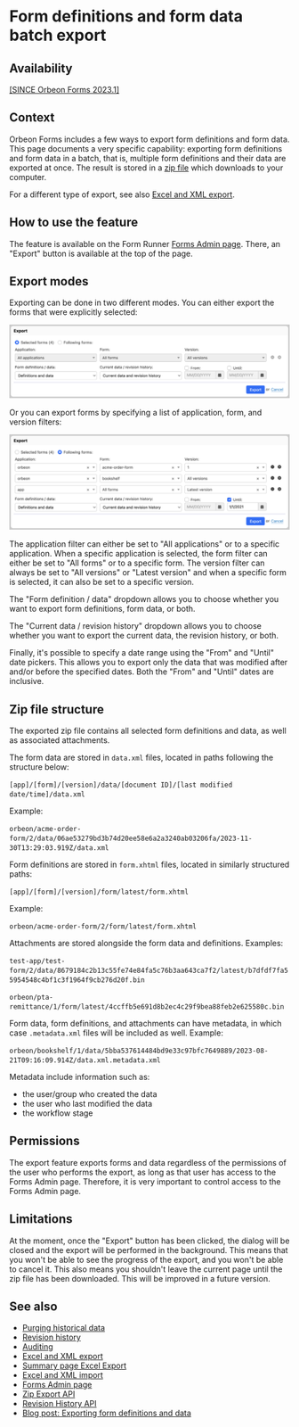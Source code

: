 # Form definitions and form data batch export

## Availability

[\[SINCE Orbeon Forms 2023.1\]](/release-notes/orbeon-forms-2023.1.md)

## Context

Orbeon Forms includes a few ways to export form definitions and form data. This page documents a very specific capability: exporting form definitions and form data in a batch, that is, multiple form definitions and their data are exported at once. The result is stored in a [zip file](https://en.wikipedia.org/wiki/ZIP_(file_format)) which downloads to your computer.

For a different type of export, see also [Excel and XML export](excel-xml-export.md).

## How to use the feature

The feature is available on the Form Runner [Forms Admin page](forms-admin-page.md). There, an "Export" button is available at the top of the page.

[//]: # (TODO)
[//]: # (![Export button]&#40;../images/export-button.png&#41;)

## Export modes

Exporting can be done in two different modes. You can either export the forms that were explicitly selected:

![Export selected forms](../images/export-selected-forms.png)

Or you can export forms by specifying a list of application, form, and version filters:

![Export following forms](../images/export-following-forms.png)

The application filter can either be set to "All applications" or to a specific application. When a specific application is selected, the form filter can either be set to "All forms" or to a specific form. The version filter can always be set to "All versions" or "Latest version" and when a specific form is selected, it can also be set to a specific version.

The "Form definition / data" dropdown allows you to choose whether you want to export form definitions, form data, or both.

The "Current data / revision history" dropdown allows you to choose whether you want to export the current data, the revision history, or both.

Finally, it's possible to specify a date range using the "From" and "Until" date pickers. This allows you to export only the data that was modified after and/or before the specified dates. Both the "From" and "Until" dates are inclusive.

## Zip file structure

The exported zip file contains all selected form definitions and data, as well as associated attachments.

The form data are stored in `data.xml` files, located in paths following the structure below:

`[app]/[form]/[version]/data/[document ID]/[last modified date/time]/data.xml`

Example:

`orbeon/acme-order-form/2/data/06ae53279bd3b74d20ee58e6a2a3240ab03206fa/2023-11-30T13:29:03.919Z/data.xml`

Form definitions are stored in `form.xhtml` files, located in similarly structured paths:

`[app]/[form]/[version]/form/latest/form.xhtml`

Example:

`orbeon/acme-order-form/2/form/latest/form.xhtml`

Attachments are stored alongside the form data and definitions. Examples:

`test-app/test-form/2/data/8679184c2b13c55fe74e84fa5c76b3aa643ca7f2/latest/b7dfdf7fa55954548c4bf1c3f1964f9cb276d20f.bin`

`orbeon/pta-remittance/1/form/latest/4ccffb5e691d8b2ec4c29f9bea88feb2e625580c.bin`

Form data, form definitions, and attachments can have metadata, in which case `.metadata.xml` files will be included as well. Example:

`orbeon/bookshelf/1/data/5bba537614484bd9e33c97bfc7649889/2023-08-21T09:16:09.914Z/data.xml.metadata.xml`

Metadata include information such as:

- the user/group who created the data
- the user who last modified the data
- the workflow stage

## Permissions

The export feature exports forms and data regardless of the permissions of the user who performs the export, as long as that user has access to the Forms Admin page. Therefore, it is very important to control access to the Forms Admin page.

## Limitations

At the moment, once the "Export" button has been clicked, the dialog will be closed and the export will be performed in the background. This means that you won't be able to see the progress of the export, and you won't be able to cancel it. This also means you shouldn't leave the current page until the zip file has been downloaded. This will be improved in a future version.

## See also

- [Purging historical data](purging-historical-data.md)
- [Revision history](revision-history.md)
- [Auditing](/form-runner/persistence/auditing.md)
- [Excel and XML export](excel-xml-export.md)
- [Summary page Excel Export](summary-page-export.md)
- [Excel and XML import](excel-xml-import.md)
- [Forms Admin page](forms-admin-page.md)
- [Zip Export API](/form-runner/api/persistence/export-zip.md)
- [Revision History API](/form-runner/api/persistence/revision-history.md)
- [Blog post: Exporting form definitions and data](https://www.orbeon.com/2024/04/form-data-export)